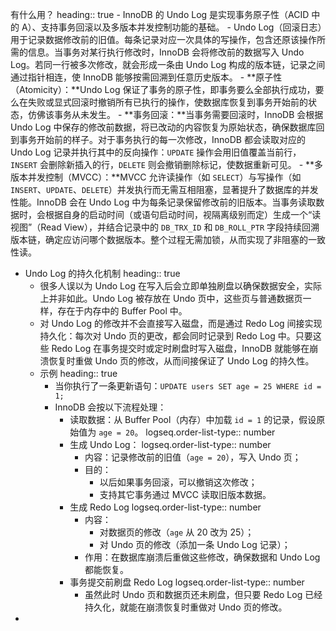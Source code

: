 有什么用？
heading:: true
	- InnoDB 的 Undo Log 是实现事务原子性（ACID 中的 A）、支持事务回滚以及多版本并发控制功能的基础。
	- Undo Log（回滚日志）用于记录数据修改前的旧值。每条记录对应一次具体的写操作，包含还原该操作所需的信息。当事务对某行执行修改时，InnoDB 会将修改前的数据写入 Undo Log。若同一行被多次修改，就会形成一条由 Undo Log 构成的版本链，记录之间通过指针相连，使 InnoDB 能够按需回溯到任意历史版本。
	- **原子性（Atomicity）：**Undo Log 保证了事务的原子性，即事务要么全部执行成功，要么在失败或显式回滚时撤销所有已执行的操作，使数据库恢复到事务开始前的状态，仿佛该事务从未发生。
	- **事务回滚：**当事务需要回滚时，InnoDB 会根据 Undo Log 中保存的修改前数据，将已改动的内容恢复为原始状态，确保数据库回到事务开始前的样子。对于事务执行的每一次修改，InnoDB 都会读取对应的 Undo Log 记录并执行其中的反向操作：`UPDATE` 操作会用旧值覆盖当前行，`INSERT` 会删除新插入的行，`DELETE` 则会撤销删除标记，使数据重新可见。
	- **多版本并发控制（MVCC）：**MVCC 允许读操作（如 `SELECT`）与写操作（如 `INSERT`、`UPDATE`、`DELETE`）并发执行而无需互相阻塞，显著提升了数据库的并发性能。InnoDB 会在 Undo Log 中为每条记录保留修改前的旧版本。当事务读取数据时，会根据自身的启动时间（或语句启动时间，视隔离级别而定）生成一个“读视图”（Read View），并结合记录中的 `DB_TRX_ID` 和 `DB_ROLL_PTR` 字段持续回溯版本链，确定应访问哪个数据版本。整个过程无需加锁，从而实现了非阻塞的一致性读。
- Undo Log 的持久化机制
  heading:: true
	- 很多人误以为 Undo Log 在写入后会立即单独刷盘以确保数据安全，实际上并非如此。Undo Log 被存放在 Undo 页中，这些页与普通数据页一样，存在于内存中的 Buffer Pool 中。
	- 对 Undo Log 的修改并不会直接写入磁盘，而是通过 Redo Log 间接实现持久化：每次对 Undo 页的更改，都会同时记录到 Redo Log 中。只要这些 Redo Log 在事务提交时或定时刷盘时写入磁盘，InnoDB 就能够在崩溃恢复时重做 Undo 页的修改，从而间接保证了 Undo Log 的持久性。
	- 示例
	  heading:: true
		- 当你执行了一条更新语句：`UPDATE users SET age = 25 WHERE id = 1;`
		- InnoDB 会按以下流程处理：
			- 读取数据：从 Buffer Pool（内存）中加载 `id = 1` 的记录，假设原始值为 `age = 20`。
			  logseq.order-list-type:: number
			- 生成 Undo Log：
			  logseq.order-list-type:: number
				- 内容：记录修改前的旧值（`age = 20`），写入 Undo 页；
				- 目的：
					- 以后如果事务回滚，可以撤销这次修改；
					- 支持其它事务通过 MVCC 读取旧版本数据。
			- 生成 Redo Log
			  logseq.order-list-type:: number
				- 内容：
					- 对数据页的修改（`age` 从 20 改为 25）；
					- 对 Undo 页的修改（添加一条 Undo Log 记录）；
				- 作用：在数据库崩溃后重做这些修改，确保数据和 Undo Log 都能恢复。
			- 事务提交前刷盘 Redo Log
			  logseq.order-list-type:: number
				- 虽然此时 Undo 页和数据页还未刷盘，但只要 Redo Log 已经持久化，就能在崩溃恢复时重做对 Undo 页的修改。
-
